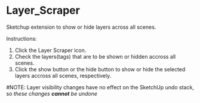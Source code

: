 # Layer_Scraper
Sketchup extension to show or hide layers across all scenes.

Instructions:

1. Click the Layer Scraper icon.
2. Check the layers(tags) that are to be shown or hidden accross all scenes.
3. Click the show button or the hide button to show or hide the selected layers accross all scenes, respectively.

#NOTE: Layer visibility changes have no effect on the SketchUp undo stack, so _these changes **cannot** be undone_
